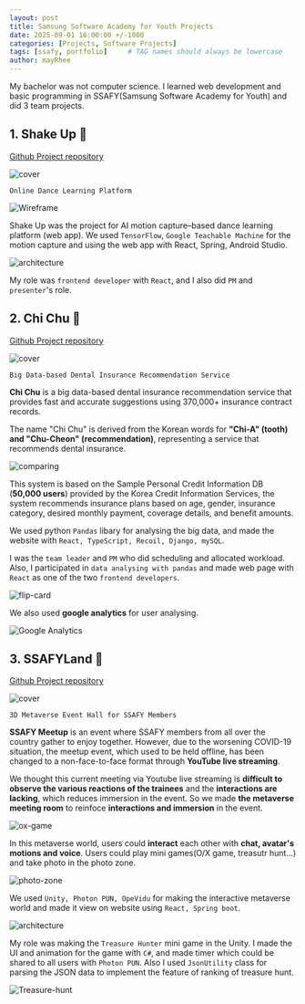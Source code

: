 ```yaml
---
layout: post
title: Samsung Software Academy for Youth Projects
date: 2025-09-01 16:00:00 +/-1000
categories: [Projects, Software Projects]
tags: [ssafy, portfolio]     # TAG names should always be lowercase
author: mayRhee
---
```


My bachelor was not computer science. I learned web development and basic programming in SSAFY(Samsung Software Academy for Youth) and did 3 team projects.

## 1. Shake Up 💃
[Github Project repository](https://github.com/mayRhee218/Shake-Up)

![cover](/assets//img/pages/2025-09-01-sw-projects/Shake-up/cover.png)

`Online Dance Learning Platform`

![Wireframe](/assets//img/pages/2025-09-01-sw-projects/Shake-up/wireframe.png)

Shake Up was the project for AI motion capture–based dance learning platform (web app). We used `TensorFlow`, `Google Teachable Machine` for the motion capture and using the web app with React, Spring, Android Studio.

![architecture](/assets//img/pages/2025-09-01-sw-projects/Shake-up/architecture.png)

My role was `frontend developer` with `React`, and I also did `PM` and `presenter`'s role.



## 2. Chi Chu 🦷
[Github Project repository](https://github.com/mayRhee218/CHI-CHU)

![cover](/assets//img/pages/2025-09-01-sw-projects/chi-chu/cover.png)

`Big Data-based Dental Insurance Recommendation Service`


**Chi Chu** is a big data-based dental insurance recommendation service that provides fast and accurate suggestions using 370,000+ insurance contract records.

The name "Chi Chu" is derived from the Korean words for **"Chi-A" (tooth) and "Chu-Cheon" (recommendation)**, representing a service that recommends dental insurance.

![comparing](/assets//img/pages/2025-09-01-sw-projects/chi-chu/comparing.gif)

This system is based on the Sample Personal Credit Information DB (**50,000 users**) provided by the Korea Credit Information Services, the system recommends insurance plans based on age, gender, insurance category, desired monthly payment, coverage details, and benefit amounts.

We used python `Pandas` libary for analysing the big data, and made the website with `React, TypeScript, Recoil, Django, mySQL`. 

I was the `team leader` and `PM` who did scheduling and allocated workload. 
Also, I participated in `data analysing with pandas` and made web page 
with `React` as one of the two `frontend developers`. 

![flip-card](/assets//img/pages/2025-09-01-sw-projects/chi-chu/flip-card.gif)

We also used **google analytics** for user analysing.

![Google Analytics](/assets//img/pages/2025-09-01-sw-projects/chi-chu/google-analytics.png)

## 3. SSAFYLand 🎡
[Github Project repository](https://github.com/mayRhee218/SSAFYLand)

![cover](/assets//img/pages/2025-09-01-sw-projects/ssafyland/cover.png)

`3D Metaverse Event Hall for SSAFY Members`

**SSAFY Meetup** is an event where SSAFY members from all over the country gather to enjoy together. However, due to the worsening COVID-19 situation, the meetup event, which used to be held offline, has been changed to a non-face-to-face format through **YouTube live streaming**.

We thought this current meeting via Youtube live streaming is **difficult to observe the various reactions of the trainees** and the **interactions are lacking**, which reduces immersion in the event. So we made **the metaverse meeting room** to reinfoce **interactions and immersion** in the event.

![ox-game](/assets//img/pages/2025-09-01-sw-projects/ssafyland/OX-game.gif)


In this metaverse world, users could **interact** each other with **chat, avatar's motions and voice**.
Users could play mini games(O/X game, treasutr hunt...) and take photo in the photo zone.

![photo-zone](/assets//img/pages/2025-09-01-sw-projects/ssafyland/photo-zone.gif)

We used `Unity, Photon PUN, OpeVidu` for making the interactive metaverse world and made it view on website using `React, Spring boot`. 

![architecture](/assets//img/pages/2025-09-01-sw-projects/ssafyland/architecture.png)

My role was making the `Treasure Hunter` mini game in the Unity.
I made the UI and animation for the game with `C#`, and made timer which could be shared to all users with `Photon PUN`. Also I used `JsonUtility` class for parsing the JSON data to implement the feature of ranking of treasure hunt.

![Treasure-hunt](/assets//img/pages/2025-09-01-sw-projects/ssafyland/Treasure-hunt.gif)

